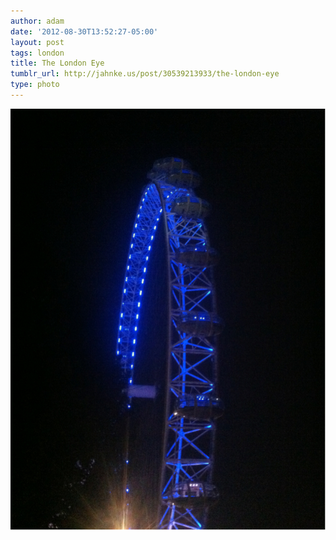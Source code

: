 ```yaml
---
author: adam
date: '2012-08-30T13:52:27-05:00'
layout: post
tags: london
title: The London Eye
tumblr_url: http://jahnke.us/post/30539213933/the-london-eye
type: photo
---
```


![](/media/tumblr_m9l60a8AhY1qga9s2o1_1280.jpg)
